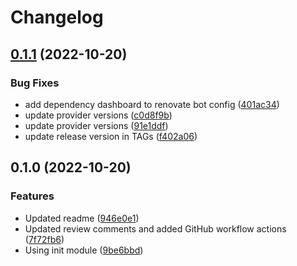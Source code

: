 # Changelog

## [0.1.1](https://github.com/entur/terraform-aiven-kafka-connect-bigquery-sink/compare/v0.1.0...v0.1.1) (2022-10-20)


### Bug Fixes

* add dependency dashboard to renovate bot config ([401ac34](https://github.com/entur/terraform-aiven-kafka-connect-bigquery-sink/commit/401ac342dc0b1c7df2204537aec9dd3258ab61d8))
* update provider versions ([c0d8f9b](https://github.com/entur/terraform-aiven-kafka-connect-bigquery-sink/commit/c0d8f9b046a4280c414c8080c287e45dff23689b))
* update provider versions ([91e1ddf](https://github.com/entur/terraform-aiven-kafka-connect-bigquery-sink/commit/91e1ddf6e7c332d0ab953a770deb0b9f8681ddf3))
* update release version in TAGs ([f402a06](https://github.com/entur/terraform-aiven-kafka-connect-bigquery-sink/commit/f402a0647dd1f667edac8494d72d8c4555d2c1a9))

## 0.1.0 (2022-10-20)


### Features

* Updated readme ([946e0e1](https://github.com/entur/terraform-aiven-kafka-connect/commit/946e0e1cfb66fea34a8143b5434540511ed56571))
* Updated review comments and added GitHub workflow actions ([7f72fb6](https://github.com/entur/terraform-aiven-kafka-connect/commit/7f72fb67162ccc4f5185c5a2086e562d6d727cdc))
* Using init module ([9be6bbd](https://github.com/entur/terraform-aiven-kafka-connect/commit/9be6bbd25870590e22e0bdb22c6b1e1d8f9666a1))
